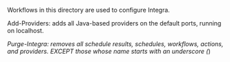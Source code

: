 Workflows in this directory are used to configure Integra.

Add-Providers: adds all Java-based providers on the default ports, running on localhost.

_Purge-Integra: removes all schedule results, schedules, workflows, actions, and providers.  EXCEPT those whose name starts with an underscore (_)
